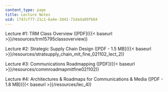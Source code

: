 ```yaml
---
content_type: page
title: Lecture Notes
uid: 1747cf77-21c1-6a4e-3d41-71dada89fb64
---
```


Lecture #1: TRM Class Overview ([PDF]({{< baseurl >}}/resources/trm15795classoverview))

Lecture #2: Strategic Supply Chain Design ([PDF - 1.5 MB]({{< baseurl >}}/resources/stratsupply_chain_mit_fine_021102_lect_2))

Lecture #3: Communications Roadmapping ([PDF]({{< baseurl >}}/resources/commroadmapmitfine021102))

Lecture #4: Architectures & Roadmaps for Communications & Media ([PDF - 1.8 MB]({{< baseurl >}}/resources/lec_4))